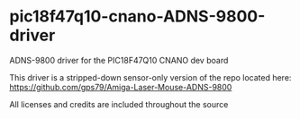 # pic18f47q10-cnano-ADNS-9800-driver
ADNS-9800 driver for the PIC18F47Q10 CNANO dev board

This driver is a stripped-down sensor-only version of the repo located here:
https://github.com/gps79/Amiga-Laser-Mouse-ADNS-9800

All licenses and credits are included throughout the source
